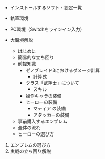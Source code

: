 - インストールするソフト・設定一覧
- 執筆環境
- PC環境（Switchをラインイン入力）

- 大魔境解説
  - はじめに
  - 簡易的な立ち回り
  - 前提知識
    - ゼノブレイド3におけるダメージ計算
      - 計算式
    - クラス「武翔士」について
        - スキル
    - 操作キャラの装備
    - ヒーローの装備
      - マティア の装備
      - アタッカーの装備
  - 事前購入するエンブレム
  - 全体の流れ
  - ヒーローの選び方
1. エンブレムの選び方
2.  実戦の立ち回り解説
